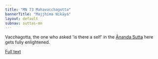 ```yaml
---
title: "MN 73 Mahavacchagotta"
bannerTitle: "Majjhima Nikāya" 
layout: default 
subnav: suttas-mn 
---
```


Vacchagotta, the one who asked 'is there a self' in the [Ānanda Sutta](https://www.accesstoinsight.org/tipitaka/sn/sn44/sn44.010.than.html) here gets fully enlightened.

[Full text](http://www.geocities.ws/discussbuddhism/mn-73-mahavacchagotta-sutta.html)
